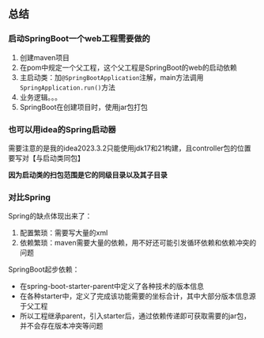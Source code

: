## 总结
### 启动SpringBoot一个web工程需要做的
1. 创建maven项目
2. 在pom中规定一个父工程，这个父工程是SpringBoot的web的启动依赖
3. 主启动类：加`@SpringBootApplication`注解，main方法调用`SpringApplication.run()`方法
4. 业务逻辑。。。 
5. SpringBoot在创建项目时，使用jar包打包

### 也可以用idea的Spring启动器
需要注意的是我的idea2023.3.2只能使用jdk17和21构建，且controller包的位置要写对【与启动类同包】

**因为启动类的扫包范围是它的同级目录以及其子目录**

### 对比Spring
Spring的缺点体现出来了：
1. 配置繁琐：需要写大量的xml
2. 依赖繁琐：maven需要大量的依赖，用不好还可能引发循环依赖和依赖冲突的问题

SpringBoot起步依赖：
- 在spring-boot-starter-parent中定义了各种技术的版本信息
- 在各种starter中，定义了完成该功能需要的坐标合计，其中大部分版本信息源于父工程
- 所以工程继承parent，引入starter后，通过依赖传递即可获取需要的jar包，并不会存在版本冲突等问题